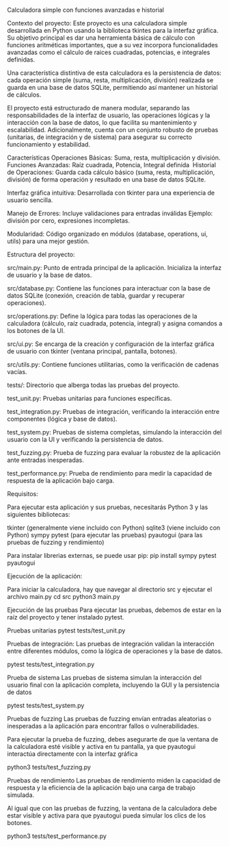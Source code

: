 Calculadora simple con funciones avanzadas e historial

Contexto del proyecto:
Este proyecto es una calculadora simple desarrollada en Python usando la biblioteca
tkintes para la interfaz gráfica. Su objetivo principal es dar una herramienta básica
de cálculo con funciones aritméticas importantes, que a su vez incorpora funcionalidades
avanzadas como el cálculo de raices cuadradas, potencias, e integrales definidas.

Una característica distintiva de esta calculadora es la persistencia de datos: 
cada operación simple (suma, resta, multiplicación, división) realizada se guarda en 
una base de datos SQLite, permitiendo así mantener un historial de cálculos. 

El proyecto está estructurado de manera modular, separando las responsabilidades de la interfaz 
de usuario, las operaciones lógicas y la interacción con la base de datos, lo que facilita 
su mantenimiento y escalabilidad. Adicionalmente, cuenta con un conjunto robusto de pruebas 
(unitarias, de integración y de sistema) para asegurar su correcto funcionamiento y estabilidad.


Características
Operaciones Básicas: Suma, resta, multiplicación y división.
Funciones Avanzadas:
Raíz cuadrada, Potencia, Integral definida 
​
Historial de Operaciones: Guarda cada cálculo básico (suma, resta, multiplicación, división) de forma 
operación y resultado en una base de datos SQLite.

Interfaz gráfica intuitiva: Desarrollada con tkinter para una experiencia de usuario sencilla.

Manejo de Errores: Incluye validaciones para entradas inválidas Ejemplo: división por cero, expresiones incompletas.

Modularidad: Código organizado en módulos (database, operations, ui, utils) para una mejor gestión.

Estructura del proyecto:

src/main.py: Punto de entrada principal de la aplicación. Inicializa la interfaz de usuario y la base de datos.

src/database.py: Contiene las funciones para interactuar con la base de datos SQLite (conexión, creación de tabla, guardar y recuperar operaciones).

src/operations.py: Define la lógica para todas las operaciones de la calculadora (cálculo, raíz cuadrada, potencia, integral) y asigna comandos a los botones de la UI.

src/ui.py: Se encarga de la creación y configuración de la interfaz gráfica de usuario con tkinter (ventana principal, pantalla, botones).

src/utils.py: Contiene funciones utilitarias, como la verificación de cadenas vacías.

tests/: Directorio que alberga todas las pruebas del proyecto.

test_unit.py: Pruebas unitarias para funciones específicas.

test_integration.py: Pruebas de integración, verificando la interacción entre componentes (lógica y base de datos).

test_system.py: Pruebas de sistema completas, simulando la interacción del usuario con la UI y verificando la persistencia de datos.

test_fuzzing.py: Prueba de fuzzing para evaluar la robustez de la aplicación ante entradas inesperadas.

test_performance.py: Prueba de rendimiento para medir la capacidad de respuesta de la aplicación bajo carga.

Requisitos:

Para ejecutar esta aplicación y sus pruebas, necesitarás Python 3 y las siguientes bibliotecas:

tkinter (generalmente viene incluido con Python)
sqlite3 (viene incluido con Python)
sympy
pytest (para ejecutar las pruebas)
pyautogui (para las pruebas de fuzzing y rendimiento)

Para instalar librerias externas, se puede usar pip:
pip install sympy pytest pyautogui

Ejecución de la aplicación:

Para iniciar la calculadora, hay que navegar al directorio src y ejecutar el archivo main.py
cd src
python3 main.py

Ejecución de las pruebas
Para ejecutar las pruebas, debemos de estar en la raíz del proyecto y tener instalado pytest.

Pruebas unitarias
pytest tests/test_unit.py

Pruebas de integración:
Las pruebas de integración validan la interacción entre diferentes módulos, 
como la lógica de operaciones y la base de datos.

pytest tests/test_integration.py

Prueba de sistema
Las pruebas de sistema simulan la interacción del usuario final con la aplicación completa, 
incluyendo la GUI y la persistencia de datos

pytest tests/test_system.py

Pruebas de fuzzing
Las pruebas de fuzzing envían entradas aleatorias o inesperadas a la aplicación para encontrar
 fallos o vulnerabilidades.

Para ejecutar la prueba de fuzzing, debes asegurarte de que la ventana de la calculadora esté 
visible y activa en tu pantalla, ya que pyautogui interactúa directamente con la interfaz gráfica

python3 tests/test_fuzzing.py

Pruebas de rendimiento
Las pruebas de rendimiento miden la capacidad de respuesta y la eficiencia de la aplicación bajo una carga de trabajo simulada.

Al igual que con las pruebas de fuzzing, la ventana de la calculadora debe estar visible y activa 
para que pyautogui pueda simular los clics de los botones.

python3 tests/test_performance.py

